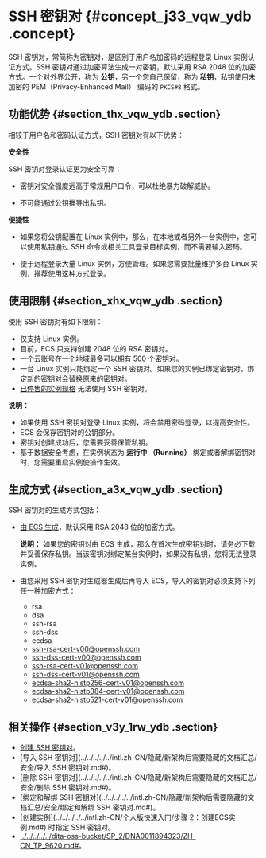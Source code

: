# SSH 密钥对 {#concept_j33_vqw_ydb .concept}

SSH 密钥对，常简称为密钥对，是区别于用户名加密码的远程登录 Linux 实例认证方式。SSH 密钥对通过加密算法生成一对密钥，默认采用 RSA 2048 位的加密方式。一个对外界公开，称为 **公钥**，另一个您自己保留，称为 **私钥**，私钥使用未加密的 PEM（Privacy-Enhanced Mail） 编码的 `PKCS#8` 格式。

## 功能优势 {#section_thx_vqw_ydb .section}

相较于用户名和密码认证方式，SSH 密钥对有以下优势：

**安全性**

SSH 密钥对登录认证更为安全可靠：

-   密钥对安全强度远高于常规用户口令，可以杜绝暴力破解威胁。

-   不可能通过公钥推导出私钥。


**便捷性**

-   如果您将公钥配置在 Linux 实例中，那么，在本地或者另外一台实例中，您可以使用私钥通过 SSH 命令或相关工具登录目标实例，而不需要输入密码。

-   便于远程登录大量 Linux 实例，方便管理。如果您需要批量维护多台 Linux 实例，推荐使用这种方式登录。


## 使用限制 {#section_xhx_vqw_ydb .section}

使用 SSH 密钥对有如下限制：

-   仅支持 Linux 实例。
-   目前，ECS 只支持创建 2048 位的 RSA 密钥对。
-   一个云账号在一个地域最多可以拥有 500 个密钥对。
-   一台 Linux 实例只能绑定一个 SSH 密钥对。如果您的实例已绑定密钥对，绑定新的密钥对会替换原来的密钥对。
-   [已停售的实例规格](https://www.alibabacloud.com/help/faq-detail/55263.htm) 无法使用 SSH 密钥对。

**说明：** 

-   如果使用 SSH 密钥对登录 Linux 实例，将会禁用密码登录，以提高安全性。
-   ECS 会保存密钥对的公钥部分。
-   密钥对创建成功后，您需要妥善保管私钥。
-   基于数据安全考虑，在实例状态为 **运行中 （Running）** 绑定或者解绑密钥对时，您需要重启实例使操作生效。

## 生成方式 {#section_a3x_vqw_ydb .section}

SSH 密钥对的生成方式包括：

-   [由 ECS 生成](../../../../../intl.zh-CN/安全/SSH密钥对/使用SSH密钥对.md#)，默认采用 RSA 2048 位的加密方式。

    **说明：** 如果您的密钥对由 ECS 生成，那么在首次生成密钥对时，请务必下载并妥善保存私钥。当该密钥对绑定某台实例时，如果没有私钥，您将无法登录实例。

-   由您采用 SSH 密钥对生成器生成后再导入 ECS，导入的密钥对必须支持下列任一种加密方式：
    -   rsa
    -   dsa
    -   ssh-rsa
    -   ssh-dss
    -   ecdsa
    -   ssh-rsa-cert-v00@openssh.com
    -   ssh-dss-cert-v00@openssh.com
    -   ssh-rsa-cert-v01@openssh.com
    -   ssh-dss-cert-v01@openssh.com
    -   ecdsa-sha2-nistp256-cert-v01@openssh.com
    -   ecdsa-sha2-nistp384-cert-v01@openssh.com
    -   ecdsa-sha2-nistp521-cert-v01@openssh.com

## 相关操作 {#section_v3y_1rw_ydb .section}

-   [创建 SSH 密钥对](../../../../../intl.zh-CN/安全/SSH密钥对/使用SSH密钥对.md#)。
-   [导入 SSH 密钥对](../../../../../intl.zh-CN/隐藏/新架构后需要隐藏的文档汇总/安全/导入 SSH 密钥对.md#)。
-   [删除 SSH 密钥对](../../../../../intl.zh-CN/隐藏/新架构后需要隐藏的文档汇总/安全/删除 SSH 密钥对.md#)。
-   [绑定和解绑 SSH 密钥对](../../../../../intl.zh-CN/隐藏/新架构后需要隐藏的文档汇总/安全/绑定和解绑 SSH 密钥对.md#)。
-   [创建实例](../../../../../intl.zh-CN/个人版快速入门/步骤 2：创建ECS实例.md#) 时指定 SSH 密钥对。
-   [../../../../../dita-oss-bucket/SP\_2/DNA0011894323/ZH-CN\_TP\_9620.md\#](../../../../../intl.zh-CN/实例/实例生命周期/连接实例/使用SSH密钥对连接Linux实例.md#)。

